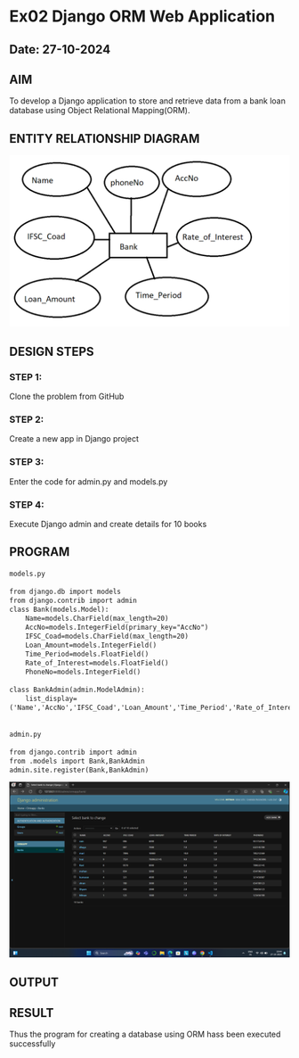 # Ex02 Django ORM Web Application
## Date: 27-10-2024

## AIM
To develop a Django application to store and retrieve data from a bank loan database using Object Relational Mapping(ORM).

## ENTITY RELATIONSHIP DIAGRAM
![Alt text](<mitran/Screenshot (2).png>)


## DESIGN STEPS

### STEP 1:
Clone the problem from GitHub

### STEP 2:
Create a new app in Django project

### STEP 3:
Enter the code for admin.py and models.py

### STEP 4:
Execute Django admin and create details for 10 books

## PROGRAM

```
models.py

from django.db import models
from django.contrib import admin
class Bank(models.Model):
	Name=models.CharField(max_length=20)
	AccNo=models.IntegerField(primary_key="AccNo")
	IFSC_Coad=models.CharField(max_length=20)
	Loan_Amount=models.IntegerField()
	Time_Period=models.FloatField()
	Rate_of_Interest=models.FloatField()
	PhoneNo=models.IntegerField()

class BankAdmin(admin.ModelAdmin):
	list_display=('Name','AccNo','IFSC_Coad','Loan_Amount','Time_Period','Rate_of_Interest','PhoneNo')


admin.py

from django.contrib import admin
from .models import Bank,BankAdmin 
admin.site.register(Bank,BankAdmin)

```
![Alt text](<mitran/Screenshot 2024-10-27 194500.png>)


## OUTPUT



## RESULT
Thus the program for creating a database using ORM hass been executed successfully
